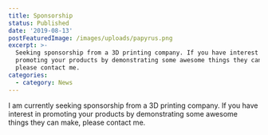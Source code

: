 ```yaml
---
title: Sponsorship
status: Published
date: '2019-08-13'
postFeaturedImage: /images/uploads/papyrus.png
excerpt: >-
  Seeking sponsorship from a 3D printing company. If you have interest in
  promoting your products by demonstrating some awesome things they can make,
  please contact me.
categories:
  - category: News
---
```

I am currently seeking sponsorship from a 3D printing company. If you have interest in promoting your products by demonstrating some awesome things they can make, please contact me.
